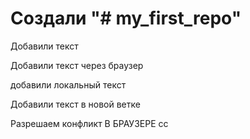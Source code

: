 # Создали "# my_first_repo" 

Добавили текст

Добавили текст через браузер

добавили локальный текст

Добавили текст в новой ветке

Разрешаем конфликт В БРАУЗЕРЕ
cc
